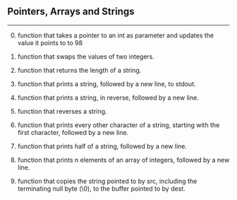 ## Pointers, Arrays and Strings
____

0. function that takes a pointer to an int as parameter and updates the value it points to to 98

1. function that swaps the values of two integers.

2. function that returns the length of a string.

3. function that prints a string, followed by a new line, to stdout.

4. function that prints a string, in reverse, followed by a new line.

5. function that reverses a string.

6. function that prints every other character of a string, starting with the first character, followed by a new line.

7. function that prints half of a string, followed by a new line.

8. function that prints n elements of an array of integers, followed by a new line.

9. function that copies the string pointed to by src, including the terminating null byte (\0), to the buffer pointed to by dest.


